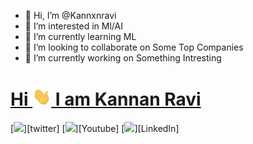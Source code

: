 - 👋 Hi, I’m @Kannxnravi
- 👀 I’m interested in Ml/AI
- 🌱 I’m currently learning ML
- 💞️ I’m looking to collaborate on Some Top Companies
- 🔭 I’m currently working on Something Intresting

# [Hi <img src="https://raw.githubusercontent.com/ABSphreak/ABSphreak/master/gifs/Hi.gif" width="30px"> I am Kannan Ravi](https://ayushirawat.com/)
[<img height="30" src="https://img.shields.io/badge/twitter-%231DA1F2.svg?&style=for-the-badge&logo=twitter&logoColor=white" />][twitter]
[<img height="30" src = "https://img.shields.io/badge/Youtube-%23E4405F.svg?&style=for-the-badge&logo=Youtube&logoColor=white">][Youtube] 
[<img height="30" src="https://img.shields.io/badge/linkedin-blue.svg?&style=for-the-badge&logo=linkedin&logoColor=white" />][LinkedIn]
